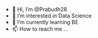 - 👋 Hi, I’m @Prabudh28
- 👀 I’m interested in Data Science
- 🌱 I’m currently learning BE
- 📫 How to reach me ...

<!---
Prabudh28/Prabudh28 is a ✨ special ✨ repository because its `README.md` (this file) appears on your GitHub profile.
You can click the Preview link to take a look at your changes.
--->
